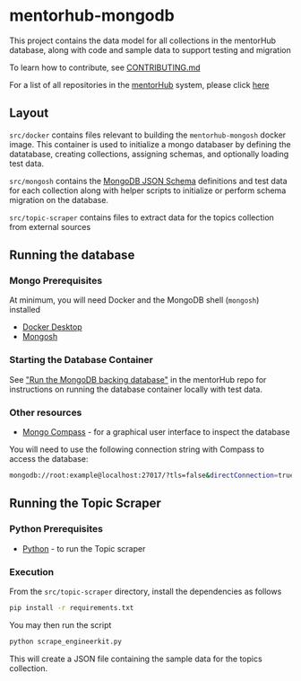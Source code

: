 # mentorhub-mongodb

This project contains the data model for all collections in the mentorHub database, along with code and sample data to support testing and migration

To learn how to contribute, see [CONTRIBUTING.md](CONTRIBUTING.md)

For a list of all repositories in the [mentorHub](https://github.com/agile-learning-institute/mentorhub/tree/main) system, please click [here](https://github.com/orgs/agile-learning-institute/repositories?q=mentorHub-&type=all&sort=name)

## Layout

`src/docker` contains files relevant to building the `mentorhub-mongosh` docker image. This container is used to initialize a mongo databaser by defining the datatabase, creating collections, assigning schemas, and optionally loading test data.

`src/mongosh` contains the [MongoDB JSON Schema](https://www.mongodb.com/docs/manual/reference/operator/query/jsonSchema/#json-schema) definitions and test data for each collection along with helper scripts to initialize or perform schema migration on the database.

`src/topic-scraper` contains files to extract data for the topics collection from external sources

## Running the database

### Mongo Prerequisites

At minimum, you will need Docker and the MongoDB shell (`mongosh`) installed

- [Docker Desktop](https://www.docker.com/products/docker-desktop/)
- [Mongosh](https://www.mongodb.com/docs/mongodb-shell/install/)

### Starting the Database Container

See ["Run the MongoDB backing database"](https://github.com/agile-learning-institute/mentorHub/tree/main/docker-configurations#run-the-mongodb-backing-database) in the mentorHub repo for instructions on running the database container locally with test data.

### Other resources

- [Mongo Compass](https://www.mongodb.com/try/download/compass) - for a graphical user interface to inspect the database

You will need to use the following connection string with Compass to access the database:

```bash
mongodb://root:example@localhost:27017/?tls=false&directConnection=true
```

## Running the Topic Scraper

### Python Prerequisites

- [Python](https://www.python.org/downloads/) - to run the Topic scraper

### Execution

From the `src/topic-scraper` directory, install the dependencies as follows

```bash
pip install -r requirements.txt
```

You may then run the script

```bash
python scrape_engineerkit.py
```

This will create a JSON file containing the sample data for the topics collection.
